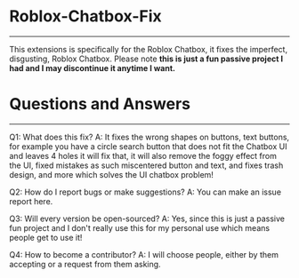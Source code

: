 # Roblox-Chatbox-Fix
-------
This extensions is specifically for the Roblox Chatbox, it fixes the imperfect, disgusting, Roblox Chatbox.
Please note **this is just a fun passive project I had and I may discontinue it anytime I want.**

# Questions and Answers
-------
Q1: What does this fix?
A: It fixes the wrong shapes on buttons, text buttons, for example you have a circle search button that does not fit the Chatbox UI and leaves 4 holes it will fix that, it will also remove the foggy effect from the UI, fixed mistakes as such miscentered button and text, and fixes trash design, and more which solves the UI chatbox problem!

Q2: How do I report bugs or make suggestions?
A: You can make an issue report here.

Q3: Will every version be open-sourced?
A: Yes, since this is just a passive fun project and I don't really use this for my personal use which means people get to use it!

Q4: How to become a contributor?
A: I will choose people, either by them accepting or a request from them asking.